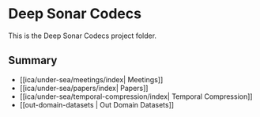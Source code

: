 # Deep Sonar Codecs

This is the Deep Sonar Codecs project folder.

## Summary

- [[ica/under-sea/meetings/index| Meetings]]
- [[ica/under-sea/papers/index| Papers]]
- [[ica/under-sea/temporal-compression/index| Temporal Compression]]
- [[out-domain-datasets | Out Domain Datasets]]

